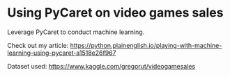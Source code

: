 # Using PyCaret on video games sales
Leverage PyCaret to conduct machine learning.

Check out my article: https://python.plainenglish.io/playing-with-machine-learning-using-pycaret-a1518e26f967

Dataset used: https://www.kaggle.com/gregorut/videogamesales

